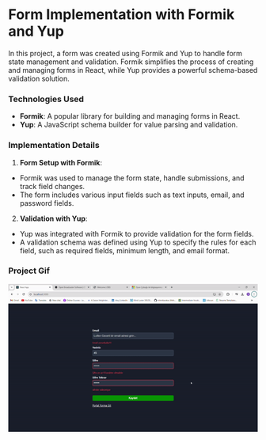 # Form Implementation with Formik and Yup

In this project, a form was created using Formik and Yup to handle form state management and validation. Formik simplifies the process of creating and managing forms in React, while Yup provides a powerful schema-based validation solution.

### Technologies Used

* __Formik__: A popular library for building and managing forms in React.
* __Yup__: A JavaScript schema builder for value parsing and validation.

### Implementation Details

 1. __Form Setup with Formik__:

* Formik was used to manage the form state, handle submissions, and track field changes.
* The form includes various input fields such as text inputs, email, and password fields.

 2. __Validation with Yup__:

* Yup was integrated with Formik to provide validation for the form fields.
* A validation schema was defined using Yup to specify the rules for each field, such as required fields, minimum length, and email format.

### Project Gif

![](./src/assets/Formik.gif)